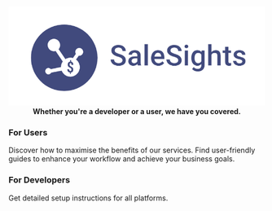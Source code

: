 <p align="center">
  <img src="static/../../static/img/salesights-logo.png" alt="SaleSights Logo", style="width: 550px; margin-top: -30px; min-width: 300px">
</p>

<div align="center" style="margin-top: -20px">
  <h4>Whether you're a developer or a user, we have you covered.</h4>
</div>

### For Users
Discover how to maximise the benefits of our services. Find user-friendly guides to enhance your workflow and achieve your business goals.

### For Developers
Get detailed setup instructions for all platforms.


